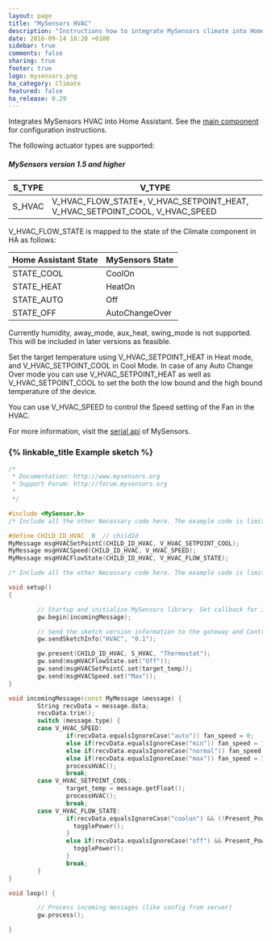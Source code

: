 ```yaml
---
layout: page
title: "MySensors HVAC"
description: "Instructions how to integrate MySensors climate into Home Assistant."
date: 2016-09-14 18:20 +0100
sidebar: true
comments: false
sharing: true
footer: true
logo: mysensors.png
ha_category: Climate
featured: false
ha_release: 0.29
---
```


Integrates MySensors HVAC into Home Assistant. See the [main component] for configuration instructions.

The following actuator types are supported:

##### MySensors version 1.5 and higher

S_TYPE      | V_TYPE
------------|-------------
S_HVAC      | V_HVAC_FLOW_STATE*, V_HVAC_SETPOINT_HEAT, V_HVAC_SETPOINT_COOL, V_HVAC_SPEED

V_HVAC_FLOW_STATE is mapped to the state of the Climate component in HA as follows:

Home Assistant State   | MySensors State
-----------------------|----------------------
STATE_COOL             | CoolOn
STATE_HEAT             | HeatOn
STATE_AUTO             | Off 
STATE_OFF              | AutoChangeOver

Currently humidity, away_mode, aux_heat, swing_mode is not supported. This will be included in later versions as feasible.

Set the target temperature using V_HVAC_SETPOINT_HEAT in Heat mode, and V_HVAC_SETPOINT_COOL in Cool Mode. In case of any Auto Change Over mode you can use V_HVAC_SETPOINT_HEAT as well as V_HVAC_SETPOINT_COOL to set the both the low bound and the high bound temperature of the device.

You can use V_HVAC_SPEED to control the Speed setting of the Fan in the HVAC.

For more information, visit the [serial api] of MySensors.

### {% linkable_title Example sketch %}

```cpp
/*
 * Documentation: http://www.mysensors.org
 * Support Forum: http://forum.mysensors.org
 *
 */

#include <MySensor.h>
/* Include all the other Necessary code here. The example code is limited to message exchange for mysensors with the controller (ha)*/

#define CHILD_ID_HVAC  0  // childId
MyMessage msgHVACSetPointC(CHILD_ID_HVAC, V_HVAC_SETPOINT_COOL);
MyMessage msgHVACSpeed(CHILD_ID_HVAC, V_HVAC_SPEED);
MyMessage msgHVACFlowState(CHILD_ID_HVAC, V_HVAC_FLOW_STATE);

/* Include all the other Necessary code here. The example code is limited to message exchange for mysensors with the controller (ha)*/

void setup()
{

        // Startup and initialize MySensors library. Set callback for incoming messages.
        gw.begin(incomingMessage);

        // Send the sketch version information to the gateway and Controller
        gw.sendSketchInfo("HVAC", "0.1");

        gw.present(CHILD_ID_HVAC, S_HVAC, "Thermostat");
        gw.send(msgHVACFlowState.set("Off"));
        gw.send(msgHVACSetPointC.set(target_temp));
        gw.send(msgHVACSpeed.set("Max"));
}

void incomingMessage(const MyMessage &message) {
        String recvData = message.data;
        recvData.trim();
        switch (message.type) {
        case V_HVAC_SPEED:
                if(recvData.equalsIgnoreCase("auto")) fan_speed = 0;
                else if(recvData.equalsIgnoreCase("min")) fan_speed = 1;
                else if(recvData.equalsIgnoreCase("normal")) fan_speed = 2;
                else if(recvData.equalsIgnoreCase("max")) fan_speed = 3;
                processHVAC();
                break;
        case V_HVAC_SETPOINT_COOL:
                target_temp = message.getFloat();
                processHVAC();
                break;
        case V_HVAC_FLOW_STATE:
                if(recvData.equalsIgnoreCase("coolon") && (!Present_Power_On )){
                  togglePower();
                }
                else if(recvData.equalsIgnoreCase("off") && Present_Power_On ){
                  togglePower();
                }
                break;
        }
}

void loop() {

        // Process incoming messages (like config from server)
        gw.process();

}
```

[main component]: /components/mysensors/
[serial api]: https://www.mysensors.org/download/serial_api_15
